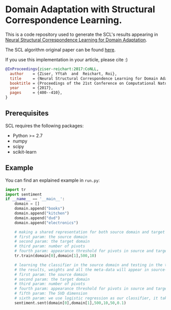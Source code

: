# Domain Adaptation with Structural Correspondence Learning.
This is a code repository used to generate the SCL's results appearing in [Neural Structural Correspondence Learning for Domain Adaptation](https://www.aclweb.org/anthology/K/K17/K17-1040.pdf).

The SCL algorithm original paper can be found [here](http://john.blitzer.com/papers/emnlp06.pdf).

If you use this implementation in your article, please cite :)
```bib
@InProceedings{ziser-reichart:2017:CoNLL,
  author    = {Ziser, Yftah  and  Reichart, Roi},
  title     = {Neural Structural Correspondence Learning for Domain Adaptation},
  booktitle = {Proceedings of the 21st Conference on Computational Natural Language Learning (CoNLL 2017)},
  year      = {2017},
  pages     = {400--410},	
}
```
## Prerequisites
SCL requires the following packages:

- Python >= 2.7
- numpy
- scipy
- scikit-learn

## Example
You can find an explained example in `run.py`: 

```python
import tr
import sentiment
if __name__ == '__main__':
    domain = []
    domain.append("books")
    domain.append("kitchen")
    domain.append("dvd")
    domain.append("electronics")

    # making a shared representation for both source domain and target domain
    # first param: the source domain
    # second param: the target domain
    # third param: number of pivots
    # fourth param: appearance threshold for pivots in source and target domain
    tr.train(domain[0],domain[1],500,10)

    # learning the classifier in the source domain and testing in the target domain
    # the results, weights and all the meta-data will appear in source-target directory
    # first param: the source domain
    # second param: the target domain
    # third param: number of pivots
    # fourth param: appearance threshold for pivots in source and target domain
    # fifth param: The SVD dimension
    # sixth param: we use logistic regression as our classifier, it takes the const C for its learning
    sentiment.sent(domain[0],domain[1],500,10,50,0.1)
```
